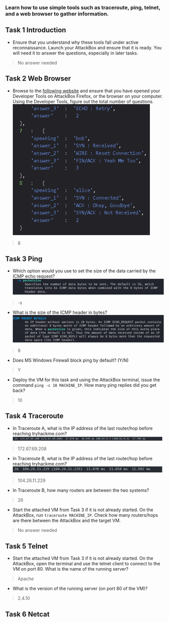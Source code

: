 ### Learn how to use simple tools such as traceroute, ping, telnet, and a web browser to gather information.

## Task 1 Introduction

- Ensure that you understand why these tools fall under active reconnaissance. Launch your AttackBox and ensure that it is ready. You will need it to answer the questions, especially in later tasks.
> No answer needed

## Task 2 Web Browser

- Browse to the [following website](https://static-labs.tryhackme.cloud/sites/networking-tcp/) and ensure that you have opened your Developer Tools on AttackBox Firefox, or the browser on your computer. Using the Developer Tools, figure out the total number of questions.
![](Attachments/questions.png)
> 8

## Task 3 Ping

- Which option would you use to set the size of the data carried by the ICMP echo request?
![](Attachments/packetsize.png)
> -s

- What is the size of the ICMP header in bytes?
![](Attachments/bytes.png)
> 8

- Does MS Windows Firewall block ping by default? (Y/N)
> Y

- Deploy the VM for this task and using the AttackBox terminal, issue the command `ping -c 10 MACHINE_IP`. How many ping replies did you get back?
> 10

## Task 4 Traceroute

- In Traceroute A, what is the IP address of the last router/hop before reaching tryhackme.com?
![](Attachments/lasthop.png)
> 172.67.69.208

- In Traceroute B, what is the IP address of the last router/hop before reaching tryhackme.com?
![](Attachments/lasthopb.png)
> 104.26.11.229

- In Traceroute B, how many routers are between the two systems?
> 26

- Start the attached VM from Task 3 if it is not already started. On the AttackBox, run `traceroute MACHINE_IP`. Check how many routers/hops are there between the AttackBox and the target VM.
> No answer needed

## Task 5 Telnet

- Start the attached VM from Task 3 if it is not already started. On the AttackBox, open the terminal and use the telnet client to connect to the VM on port 80. What is the name of the running server?
> Apache

- What is the version of the running server (on port 80 of the VM)?
> 2.4.10

## Task 6 Netcat




